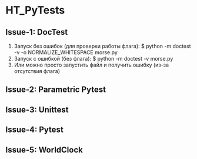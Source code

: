 # HT_PyTests
## Issue-1: DocTest
1. Запуск без ошибок (для проверки работы флага): $ python -m doctest -v -o NORMALIZE_WHITESPACE morse.py
2. Запуск с ошибкой (без флага): $ python -m doctest -v morse.py
3. Или можно просто запустить файл и получить ошибку (из-за отсутствия флага)

## Issue-2: Parametric Pytest

## Issue-3: Unittest

## Issue-4: Pytest

## Issue-5: WorldClock
